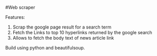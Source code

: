 #Web scraper


Features:
1. Scrap the google page result for a search term
2. Fetch the Links to top 10 hyperlinks returned by the google search
3. Allows to fetch the body text of news article link

Build using python and beautifulsoup.
